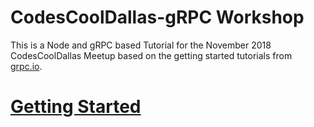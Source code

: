 CodesCoolDallas-gRPC Workshop
=============================

This is a Node and gRPC based Tutorial for the November 2018 CodesCoolDallas Meetup based on the getting started tutorials from [grpc.io](https://grpc.io/docs/tutorials/basic/node.html). 

# [Getting Started](1_getting_started/)
# 